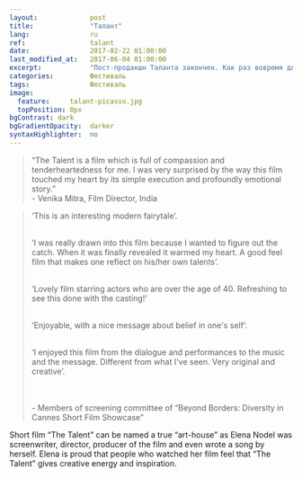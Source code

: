 ```yaml
---
layout:             post
title:              "Талант"
lang:               ru
ref:                talant
date:               2017-02-22 01:00:00
last_modified_at:   2017-06-04 01:00:00
excerpt:            "Пост-продакшн Таланта закончен. Как раз вовремя для подачи на фестиваль в Каннах."
categories:         Фестиваль
tags:               Фестиваль
image:
  feature:     talant-picasso.jpg
  topPosition: 0px
bgContrast: dark
bgGradientOpacity:  darker
syntaxHighlighter:  no
---
```


<blockquote class="largeQuote">&#8220;The Talent is a film which is full of compassion and tenderheartedness for me. I was very surprised by the way this film touched my heart by its simple execution and profoundly emotional story.&#8221;
<br/> - Venika Mitra, Film Director, India</blockquote>

<div class="img img--fullContainer img--14xLeading" style="background-image: url({{ site.baseurl_posts_img }}talant-screenshot.png);"></div>

<blockquote class="u--startsWithDoubleQuote">
&#8216;This is an interesting modern fairytale&#8217;.<br/><br/>

&#8216;I was really drawn into this film because I wanted to figure out the catch. When it was finally revealed it warmed my heart. A good feel film that makes one reflect on his/her own talents&#8217;.<br/><br/>

&#8216;Lovely film starring actors who are over the age of 40. Refreshing to see this done with the casting!&#8217;<br/><br/>

&#8216;Enjoyable, with a nice message about belief in one's self&#8217;.<br/><br/>

&#8216;I enjoyed this film from the dialogue and performances to the music and the message. Different from what I've seen. Very original and creative&#8217;.<br/><br/>

<br/> - Members of screening committee of &#8220;Beyond Borders: Diversity in Cannes Short Film Showcase&#8221;</blockquote>

Short film &#8220;The Talent&#8221; can be named a true &#8220;art-house&#8221; as  Elena Nodel was screenwriter, 
director, producer of the film and even wrote a song by herself. 
Elena is proud that  people who watched her film feel that &#8220;The Talent&#8221;
gives creative energy and inspiration.